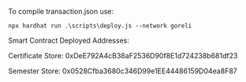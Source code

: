 To compile transaction.json use:

```
npx hardhat run .\scripts\deploy.js --network goreli
```

Smart Contract Deployed Addresses:

Certificate Store: 0xDeE792A4cB38aF2536D90f8E1d724238b681df23

Semester Store: 0x0528Cfba3680c346D99e1EE44486159D04ea8F87